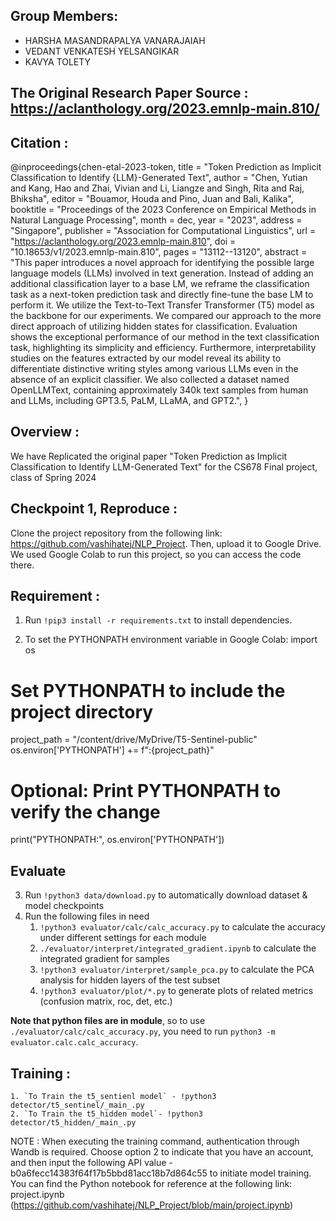 ## Group Members:

- HARSHA MASANDRAPALYA VANARAJAIAH</hr>
- VEDANT VENKATESH YELSANGIKAR</hr>
- KAVYA TOLETY

## The Original Research Paper Source : https://aclanthology.org/2023.emnlp-main.810/

## Citation :

@inproceedings{chen-etal-2023-token,
title = "Token Prediction as Implicit Classification to Identify {LLM}-Generated Text",
author = "Chen, Yutian and
Kang, Hao and
Zhai, Vivian and
Li, Liangze and
Singh, Rita and
Raj, Bhiksha",
editor = "Bouamor, Houda and
Pino, Juan and
Bali, Kalika",
booktitle = "Proceedings of the 2023 Conference on Empirical Methods in Natural Language Processing",
month = dec,
year = "2023",
address = "Singapore",
publisher = "Association for Computational Linguistics",
url = "https://aclanthology.org/2023.emnlp-main.810",
doi = "10.18653/v1/2023.emnlp-main.810",
pages = "13112--13120",
abstract = "This paper introduces a novel approach for identifying the possible large language models (LLMs) involved in text generation. Instead of adding an additional classification layer to a base LM, we reframe the classification task as a next-token prediction task and directly fine-tune the base LM to perform it. We utilize the Text-to-Text Transfer Transformer (T5) model as the backbone for our experiments. We compared our approach to the more direct approach of utilizing hidden states for classification. Evaluation shows the exceptional performance of our method in the text classification task, highlighting its simplicity and efficiency. Furthermore, interpretability studies on the features extracted by our model reveal its ability to differentiate distinctive writing styles among various LLMs even in the absence of an explicit classifier. We also collected a dataset named OpenLLMText, containing approximately 340k text samples from human and LLMs, including GPT3.5, PaLM, LLaMA, and GPT2.",
}

## Overview :

We have Replicated the original paper "Token Prediction as Implicit Classification to Identify LLM-Generated Text" for the CS678 Final project, class of Spring 2024

## Checkpoint 1, Reproduce :

Clone the project repository from the following link: https://github.com/vashihatej/NLP_Project.
Then, upload it to Google Drive. We used Google Colab to run this project, so you can access the code there.

## Requirement :

1. Run `!pip3 install -r requirements.txt` to install dependencies.

2. To set the PYTHONPATH environment variable in Google Colab:
   import os

# Set PYTHONPATH to include the project directory

project_path = "/content/drive/MyDrive/T5-Sentinel-public"
os.environ['PYTHONPATH'] += f":{project_path}"

# Optional: Print PYTHONPATH to verify the change

print("PYTHONPATH:", os.environ['PYTHONPATH'])

## Evaluate

3. Run `!python3 data/download.py` to automatically download dataset & model checkpoints
4. Run the following files in need
   1. `!python3 evaluator/calc/calc_accuracy.py` to calculate the accuracy under different settings for each module
   2. `./evaluator/interpret/integrated_gradient.ipynb` to calculate the integrated gradient for samples
   3. `!python3 evaluator/interpret/sample_pca.py` to calculate the PCA analysis for hidden layers of the test subset
   4. `!python3 evaluator/plot/*.py` to generate plots of related metrics (confusion matrix, roc, det, etc.)

**Note that python files are in module**, so to use `./evaluator/calc/calc_accuracy.py`, you need to run `python3 -m evaluator.calc.calc_accuracy`.

## Training :

    1. `To Train the t5_sentienl model` - !python3 detector/t5_sentinel/_main_.py
    2. `To Train the t5_hidden model`- !python3 detector/t5_hidden/_main_.py

NOTE : When executing the training command, authentication through Wandb is required. Choose option 2 to indicate that you have an account, and then input the following API value - b0a6fecc14383f64f17b5bbd81acc18b7d864c55 to initiate model training.
You can find the Python notebook for reference at the following link: project.ipynb (https://github.com/vashihatej/NLP_Project/blob/main/project.ipynb)
